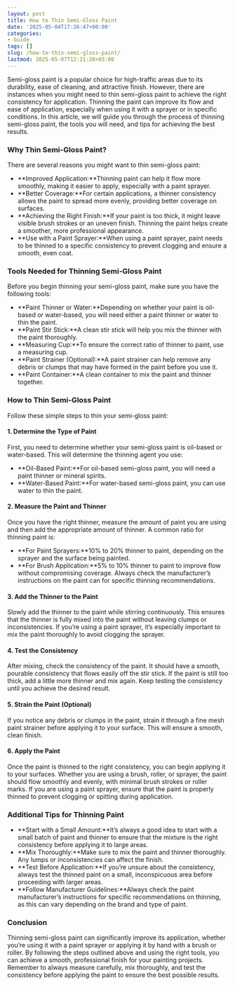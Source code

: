 ```yaml
---
layout: post
title: How to Thin Semi-Gloss Paint
date: '2025-05-04T17:26:47+00:00'
categories:
- Guide
tags: []
slug: /how-to-thin-semi-gloss-paint/
lastmod: 2025-05-07T12:21:28+03:00
---
```


Semi-gloss paint is a popular choice for high-traffic areas due to its durability, ease of cleaning, and attractive finish. However, there are instances when you might need to thin semi-gloss paint to achieve the right consistency for application. Thinning the paint can improve its flow and ease of application, especially when using it with a sprayer or in specific conditions. In this article, we will guide you through the process of thinning semi-gloss paint, the tools you will need, and tips for achieving the best results.
### Why Thin Semi-Gloss Paint?
There are several reasons you might want to thin semi-gloss paint:
- **Improved Application:**Thinning paint can help it flow more smoothly, making it easier to apply, especially with a paint sprayer.
- **Better Coverage:**For certain applications, a thinner consistency allows the paint to spread more evenly, providing better coverage on surfaces.
- **Achieving the Right Finish:**If your paint is too thick, it might leave visible brush strokes or an uneven finish. Thinning the paint helps create a smoother, more professional appearance.
- **Use with a Paint Sprayer:**When using a paint sprayer, paint needs to be thinned to a specific consistency to prevent clogging and ensure a smooth, even coat.
### Tools Needed for Thinning Semi-Gloss Paint
Before you begin thinning your semi-gloss paint, make sure you have the following tools:
- **Paint Thinner or Water:**Depending on whether your paint is oil-based or water-based, you will need either a paint thinner or water to thin the paint.
- **Paint Stir Stick:**A clean stir stick will help you mix the thinner with the paint thoroughly.
- **Measuring Cup:**To ensure the correct ratio of thinner to paint, use a measuring cup.
- **Paint Strainer (Optional):**A paint strainer can help remove any debris or clumps that may have formed in the paint before you use it.
- **Paint Container:**A clean container to mix the paint and thinner together.
### How to Thin Semi-Gloss Paint
Follow these simple steps to thin your semi-gloss paint:
#### 1. Determine the Type of Paint
First, you need to determine whether your semi-gloss paint is oil-based or water-based. This will determine the thinning agent you use:
- **Oil-Based Paint:**For oil-based semi-gloss paint, you will need a paint thinner or mineral spirits.
- **Water-Based Paint:**For water-based semi-gloss paint, you can use water to thin the paint.
#### 2. Measure the Paint and Thinner
Once you have the right thinner, measure the amount of paint you are using and then add the appropriate amount of thinner. A common ratio for thinning paint is:
- **For Paint Sprayers:**10% to 20% thinner to paint, depending on the sprayer and the surface being painted.
- **For Brush Application:**5% to 10% thinner to paint to improve flow without compromising coverage.
Always check the manufacturer’s instructions on the paint can for specific thinning recommendations.
#### 3. Add the Thinner to the Paint
Slowly add the thinner to the paint while stirring continuously. This ensures that the thinner is fully mixed into the paint without leaving clumps or inconsistencies. If you’re using a paint sprayer, it’s especially important to mix the paint thoroughly to avoid clogging the sprayer.
#### 4. Test the Consistency
After mixing, check the consistency of the paint. It should have a smooth, pourable consistency that flows easily off the stir stick. If the paint is still too thick, add a little more thinner and mix again. Keep testing the consistency until you achieve the desired result.
#### 5. Strain the Paint (Optional)
If you notice any debris or clumps in the paint, strain it through a fine mesh paint strainer before applying it to your surface. This will ensure a smooth, clean finish.
#### 6. Apply the Paint
Once the paint is thinned to the right consistency, you can begin applying it to your surfaces. Whether you are using a brush, roller, or sprayer, the paint should flow smoothly and evenly, with minimal brush strokes or roller marks. If you are using a paint sprayer, ensure that the paint is properly thinned to prevent clogging or spitting during application.
### Additional Tips for Thinning Paint
- **Start with a Small Amount:**It’s always a good idea to start with a small batch of paint and thinner to ensure that the mixture is the right consistency before applying it to large areas.
- **Mix Thoroughly:**Make sure to mix the paint and thinner thoroughly. Any lumps or inconsistencies can affect the finish.
- **Test Before Application:**If you’re unsure about the consistency, always test the thinned paint on a small, inconspicuous area before proceeding with larger areas.
- **Follow Manufacturer Guidelines:**Always check the paint manufacturer’s instructions for specific recommendations on thinning, as this can vary depending on the brand and type of paint.
### Conclusion
Thinning semi-gloss paint can significantly improve its application, whether you’re using it with a paint sprayer or applying it by hand with a brush or roller. By following the steps outlined above and using the right tools, you can achieve a smooth, professional finish for your painting projects. Remember to always measure carefully, mix thoroughly, and test the consistency before applying the paint to ensure the best possible results.
